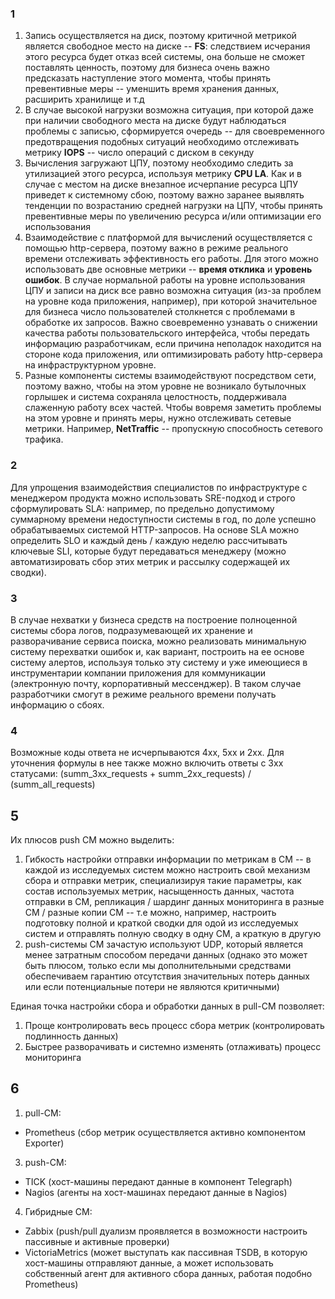 ### 1 ###
1) Запись осуществляется на диск, поэтому критичной метрикой является свободное место на диске -- **FS**: следствием исчерания этого ресурса будет отказ всей системы, она больше не сможет поставлять ценность, поэтому для бизнеса очень важно предсказать наступление этого момента, чтобы принять превентивные меры -- уменшить время хранения данных, расширить хранилище и т.д
2) В случае высокой нагрузки возможна ситуация, при которой даже при наличии свободного места на диске будут наблюдаться проблемы с записью, сформируется очередь -- для своевременного предотвращения подобных ситуаций необходимо отслеживать метрику **IOPS** -- число операций с диском в секунду
3) Вычисления загружают ЦПУ, поэтому необходимо следить за утилизацией этого ресурса, используя метрику **CPU LA**. Как и в случае с местом на диске внезапное исчерпание ресурса ЦПУ приведет к системному сбою, поэтому важно заранее выявлять тенденции по возрастанию средней нагрузки на ЦПУ, чтобы принять превентивные меры по увеличению ресурса и/или оптимизации его использования
4) Взаимодействие с платформой для вычислений осуществляется с помощью http-сервера, поэтому важно в режиме реального времени отслеживать эффективность его работы. Для этого можно использовать две основные метрики -- **время отклика** и **уровень ошибок**. В случае нормальной работы на уровне использования ЦПУ и записи на диск все равно возможна ситуация (из-за проблем на уровне кода приложения, например), при которой значительное для бизнеса число пользователей столкнется с проблемами в обработке их запросов. Важно своевременно узнавать о снижении качества работы пользовательского интерфейса, чтобы передать информацию разработчикам, если причина неполадок находится на стороне кода приложения, или оптимизировать работу http-сервера на инфраструктурном уровне.
5) Разные компоненты системы взаимодействуют посредством сети, поэтому важно, чтобы на этом уровне не возникало бутылочных горлышек и система сохраняла целостность, поддерживала слаженную работу всех частей. Чтобы вовремя заметить проблемы на этом уровне и принять меры, нужно отслеживать сетевые метрики. Например, **NetTraffic** -- пропускную способность сетевого трафика.

### 2 ###
Для упрощения взаимодействия специалистов по инфраструктуре с менеджером продукта можно использовать SRE-подход и строго сформулировать SLA: например, по предельно допустимому суммарному времени недоступности системы в год, по доле успешно обрабатываемых системой HTTP-запросов. На основе SLA можно определить SLO и каждый день / каждую неделю рассчитывать ключевые SLI, которые будут передаваться менеджеру (можно автоматизировать сбор этих метрик и рассылку содержащей их сводки).

### 3 ### 
В случае нехватки у бизнеса средств на построение полноценной системы сбора логов, подразумевающей их хранение и разворачивание сервиса поиска, можно реализовать минимальную систему перехватки ошибок и, как вариант, построить на ее основе систему алертов, используя только эту систему и уже имеющиеся в инструментарии компании приложения для коммуникации (электронную почту, корпоративный мессенджер). В таком случае разработчики смогут в режиме реального времени получать информацию о сбоях.

### 4 ###
Возможные коды ответа не исчерпываются 4xx, 5xx и 2xx. Для уточнения формулы в нее также можно включить ответы с 3xx статусами: (summ_3xx_requests + summ_2xx_requests) / (summ_all_requests)

## 5 ##
Их плюсов push СМ можно выделить:
1) Гибкость настройки отправки информации по метрикам в СМ -- в каждой из исследуемых систем можно настроить свой механизм сбора и отправки метрик, специализируя такие параметры, как состав используемых метрик, насыщенность данных, частота отправки в СМ, репликация / шардинг данных мониторинга в разные СМ / разные копии СМ -- т.е можно, например, настроить подготовку полной и краткой сводки для одой из исследуемых систем и отправлять полную сводку в одну СМ, а краткую в другую
2) push-системы СМ зачастую используют UDP, который является менее затратным способом передачи данных (однако это может быть плюсом, только если мы дополнительными средствами обеспечиваем гарантию отсутствия значительных потерь данных или если потенциальные потери не являются критичными)

Единая точка настройки сбора и обработки данных в pull-СМ позволяет:
1) Проще контролировать весь процесс сбора метрик (контролировать подлинность данных)
2) Быстрее разворачивать и системно изменять (отлаживать) процесс мониторинга

## 6 ##

1. pull-СМ:
- Prometheus (сбор метрик осуществляется активно компонентом Exporter)

3. push-СМ:
- TICK (хост-машины передают данные в компонент Telegraph)
- Nagios (агенты на хост-машинах передают данные в Nagios)


4. Гибридные СМ:
- Zabbix (push/pull дуализм проявляется в возможности настроить пассивные и активные проверки)
- VictoriaMetrics (может выступать как пассивная TSDB, в которую хост-машины отправляют данные, а может использовать собственный агент для активного сбора данных, работая подобно Prometheus)


